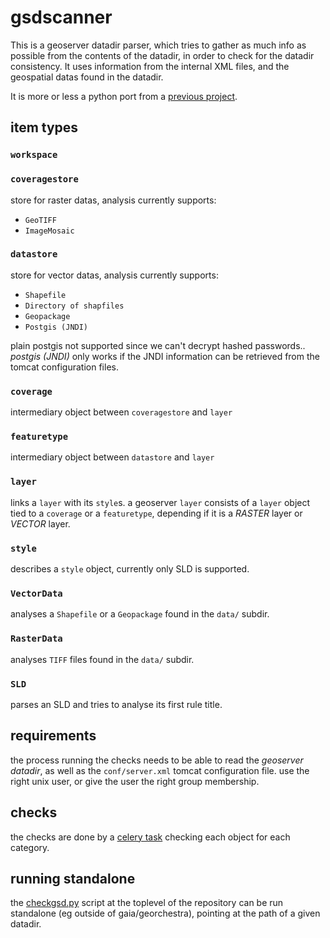 # gsdscanner

This is a geoserver datadir parser, which tries to gather as much info as
possible from the contents of the datadir, in order to check for the datadir
consistency. It uses information from the internal XML files, and the
geospatial datas found in the datadir.

It is more or less a python port from a [previous
project](https://github.com/landryb/geoserver-datadir-checker/).

## item types

### `workspace`

### `coveragestore`
store for raster datas, analysis currently supports:
- `GeoTIFF`
- `ImageMosaic`

### `datastore`
store for vector datas, analysis currently supports:
- `Shapefile`
- `Directory of shapfiles`
- `Geopackage`
- `Postgis (JNDI)`

plain postgis not supported since we can't decrypt hashed passwords.. _postgis
(JNDI)_ only works if the JNDI information can be retrieved from the tomcat
configuration files.

### `coverage`
intermediary object between `coveragestore` and `layer`

### `featuretype`
intermediary object between `datastore` and `layer`

### `layer`
links a `layer` with its `style`s. a geoserver `layer` consists of a `layer`
object tied to a `coverage` or a `featuretype`, depending if it is a _RASTER_
layer or _VECTOR_ layer.

### `style`
describes a `style` object, currently only SLD is supported.

### `VectorData`
analyses a `Shapefile` or a `Geopackage` found in the `data/` subdir.

### `RasterData`
analyses `TIFF` files found in the `data/` subdir.

### `SLD`
parses an SLD and tries to analyse its first rule title.

## requirements

the process running the checks needs to be able to read the _geoserver
datadir_, as well as the `conf/server.xml` tomcat configuration file. use the
right unix user, or give the user the right group membership.

## checks

the checks are done by a [celery task](geordash/checks/gsd.py) checking each
object for each category.

## running standalone

the [checkgsd.py](checkgsd.py) script at the toplevel of the repository can be
run standalone (eg outside of gaia/georchestra), pointing at the path of a
given datadir.
